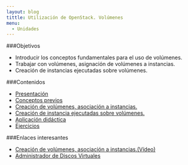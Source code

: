```yaml
---
layout: blog
tittle: Utilización de OpenStack. Volúmenes
menu:
  - Unidades
---
```

###Objetivos

* Introducir los conceptos fundamentales para el uso de volúmenes.
* Trabajar con volúmenes, asignación de volúmenes a instancias.
* Creación de instancias ejecutadas sobre volúmenes.


###Contenidos

* [Presentación](presentacion)
* [Conceptos previos](conceptos_previos)
* [Creación de volúmenes, asociación a instancias.](volumen)
* [Creación de instancia ejecutadas sobre volúmenes.](instancias_volumen)
* [Aplicación didáctica](aula)
* [Ejercicios](ejercicios)

###Enlaces interesantes

* [Creación de volúmenes, asociación a instancias.(Vídeo)](https://www.youtube.com/watch?v=bVukNnvhabc)
* [Administrador de Discos Virtuales](https://docs.stackops.net/block-storage-plugin-es.html)
